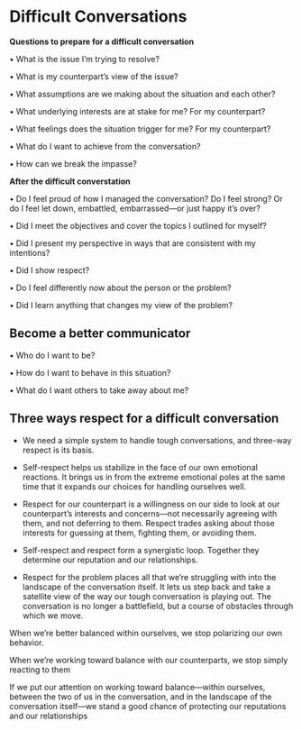 Difficult Conversations
=======================

**Questions to prepare for a difficult conversation**

• What is the issue I’m trying to resolve?

• What is my counterpart’s view of the issue?

• What assumptions are we making about the situation and each other?

• What underlying interests are at stake for me? For my counterpart?

• What feelings does the situation trigger for me? For my counterpart?

• What do I want to achieve from the conversation?

• How can we break the impasse?

**After the difficult converstation**

• Do I feel proud of how I managed the conversation? Do I feel strong? Or do I feel let down, embattled, embarrassed—or just happy it’s over?

• Did I meet the objectives and cover the topics I outlined for myself?

• Did I present my perspective in ways that are consistent with my intentions?

• Did I show respect?

• Do I feel differently now about the person or the problem?

• Did I learn anything that changes my view of the problem?

Become a better communicator
----------------------------

• Who do I want to be?

• How do I want to behave in this situation?

• What do I want others to take away about me?

Three ways respect for a difficult conversation
-----------------------------------------------

-   We need a simple system to handle tough conversations, and three-way respect is its basis.

-   Self-respect helps us stabilize in the face of our own emotional reactions. It brings us in from the extreme emotional poles at the same time that it expands our choices for handling ourselves well.

-   Respect for our counterpart is a willingness on our side to look at our counterpart’s interests and concerns—not necessarily agreeing with them, and not deferring to them. Respect trades asking about those interests for guessing at them, fighting them, or avoiding them.

-   Self-respect and respect form a synergistic loop. Together they determine our reputation and our relationships.

-   Respect for the problem places all that we’re struggling with into the landscape of the conversation itself. It lets us step back and take a satellite view of the way our tough conversation is playing out. The conversation is no longer a battlefield, but a course of obstacles through which we move.

When we’re better balanced within ourselves, we stop polarizing our own behavior.

When we’re working toward balance with our counterparts, we stop simply reacting to them

If we put our attention on working toward balance—within ourselves, between the two of us in the conversation, and in the landscape of the conversation itself—we stand a good chance of protecting our reputations and our relationships